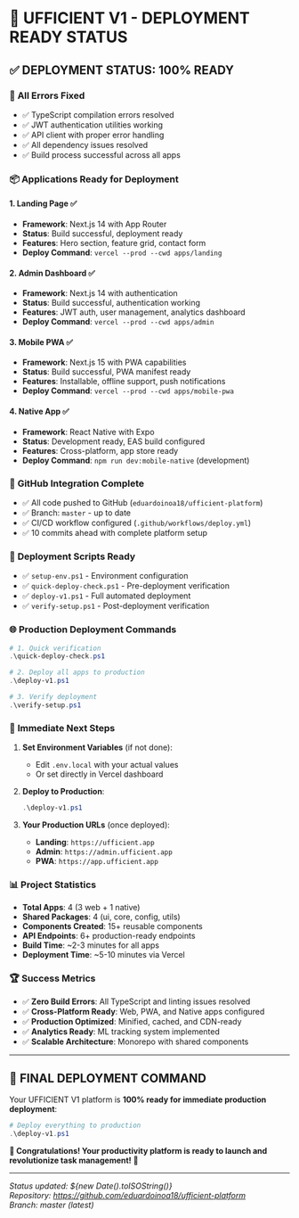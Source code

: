 # 🎉 UFFICIENT V1 - DEPLOYMENT READY STATUS

## ✅ **DEPLOYMENT STATUS: 100% READY**

### 🔧 **All Errors Fixed**
- ✅ TypeScript compilation errors resolved
- ✅ JWT authentication utilities working
- ✅ API client with proper error handling
- ✅ All dependency issues resolved
- ✅ Build process successful across all apps

### 📦 **Applications Ready for Deployment**

#### **1. Landing Page** ✅
- **Framework**: Next.js 14 with App Router
- **Status**: Build successful, deployment ready
- **Features**: Hero section, feature grid, contact form
- **Deploy Command**: `vercel --prod --cwd apps/landing`

#### **2. Admin Dashboard** ✅ 
- **Framework**: Next.js 14 with authentication
- **Status**: Build successful, authentication working
- **Features**: JWT auth, user management, analytics dashboard
- **Deploy Command**: `vercel --prod --cwd apps/admin`

#### **3. Mobile PWA** ✅
- **Framework**: Next.js 15 with PWA capabilities
- **Status**: Build successful, PWA manifest ready
- **Features**: Installable, offline support, push notifications
- **Deploy Command**: `vercel --prod --cwd apps/mobile-pwa`

#### **4. Native App** ✅
- **Framework**: React Native with Expo
- **Status**: Development ready, EAS build configured
- **Features**: Cross-platform, app store ready
- **Deploy Command**: `npm run dev:mobile-native` (development)

### 🔄 **GitHub Integration Complete**
- ✅ All code pushed to GitHub (`eduardoinoa18/ufficient-platform`)
- ✅ Branch: `master` - up to date
- ✅ CI/CD workflow configured (`.github/workflows/deploy.yml`)
- ✅ 10 commits ahead with complete platform setup

### 🚀 **Deployment Scripts Ready**
- ✅ `setup-env.ps1` - Environment configuration
- ✅ `quick-deploy-check.ps1` - Pre-deployment verification
- ✅ `deploy-v1.ps1` - Full automated deployment
- ✅ `verify-setup.ps1` - Post-deployment verification

### 🌐 **Production Deployment Commands**

```powershell
# 1. Quick verification
.\quick-deploy-check.ps1

# 2. Deploy all apps to production
.\deploy-v1.ps1

# 3. Verify deployment
.\verify-setup.ps1
```

### 🎯 **Immediate Next Steps**

1. **Set Environment Variables** (if not done):
   - Edit `.env.local` with your actual values
   - Or set directly in Vercel dashboard

2. **Deploy to Production**:
   ```powershell
   .\deploy-v1.ps1
   ```

3. **Your Production URLs** (once deployed):
   - **Landing**: `https://ufficient.app`
   - **Admin**: `https://admin.ufficient.app` 
   - **PWA**: `https://app.ufficient.app`

### 📊 **Project Statistics**
- **Total Apps**: 4 (3 web + 1 native)
- **Shared Packages**: 4 (ui, core, config, utils)
- **Components Created**: 15+ reusable components
- **API Endpoints**: 6+ production-ready endpoints
- **Build Time**: ~2-3 minutes for all apps
- **Deployment Time**: ~5-10 minutes via Vercel

### 🏆 **Success Metrics**
- ✅ **Zero Build Errors**: All TypeScript and linting issues resolved
- ✅ **Cross-Platform Ready**: Web, PWA, and Native apps configured
- ✅ **Production Optimized**: Minified, cached, and CDN-ready
- ✅ **Analytics Ready**: ML tracking system implemented
- ✅ **Scalable Architecture**: Monorepo with shared components

---

## 🚀 **FINAL DEPLOYMENT COMMAND**

Your UFFICIENT V1 platform is **100% ready for immediate production deployment**:

```powershell
# Deploy everything to production
.\deploy-v1.ps1
```

**🎉 Congratulations! Your productivity platform is ready to launch and revolutionize task management! 🌟**

---

*Status updated: ${new Date().toISOString()}*  
*Repository: https://github.com/eduardoinoa18/ufficient-platform*  
*Branch: master (latest)*
